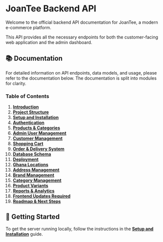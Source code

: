 # JoanTee Backend API

Welcome to the official backend API documentation for JoanTee, a modern e-commerce platform.

This API provides all the necessary endpoints for both the customer-facing web application and the admin dashboard.

## 📚 Documentation

For detailed information on API endpoints, data models, and usage, please refer to the documentation below. The documentation is split into modules for clarity.

### Table of Contents

1.  [**Introduction**](./docs/01-introduction.md)
2.  [**Project Structure**](./docs/02-project-structure.md)
3.  [**Setup and Installation**](./docs/03-setup-and-installation.md)
4.  [**Authentication**](./docs/04-authentication.md)
5.  [**Products & Categories**](./docs/05-products.md)
6.  [**Admin User Management**](./docs/06-users-management.md)
7.  [**Customer Management**](./docs/07-customer-management.md)
8.  [**Shopping Cart**](./docs/08-shopping-cart.md)
9.  [**Order & Delivery System**](./docs/09-order-management.md)
10. [**Database Schema**](./docs/10-database-schema.md)
11. [**Deployment**](./docs/11-deployment.md)
12. [**Ghana Locations**](./docs/13-ghana-locations.md)
13. [**Address Management**](./docs/14-address-management.md)
14. [**Brand Management**](./docs/15-brand-management.md)
15. [**Category Management**](./docs/16-category-management.md)
16. [**Product Variants**](./docs/17-product-variants.md)
17. [**Reports & Analytics**](./docs/18-reports-analytics.md)
18. [**Frontend Updates Required**](./docs/19-frontend-updates-required.md)
19. [**Roadmap & Next Steps**](./docs/12-next-steps.md)

## 🚀 Getting Started

To get the server running locally, follow the instructions in the [**Setup and Installation**](./docs/03-setup-and-installation.md) guide.
